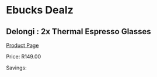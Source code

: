 
# Ebucks Dealz
## Delongi : 2x Thermal Espresso Glasses
[Product Page](https://www.ebucks.com/web/shop/productSelected.do?prodId=1147702991&catId=714962196)

Price: R149.00

Savings: 


	